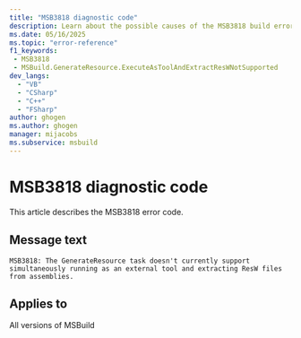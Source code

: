 ```yaml
---
title: "MSB3818 diagnostic code"
description: Learn about the possible causes of the MSB3818 build error, and get troubleshooting tips.
ms.date: 05/16/2025
ms.topic: "error-reference"
f1_keywords:
 - MSB3818
 - MSBuild.GenerateResource.ExecuteAsToolAndExtractResWNotSupported
dev_langs:
  - "VB"
  - "CSharp"
  - "C++"
  - "FSharp"
author: ghogen
ms.author: ghogen
manager: mijacobs
ms.subservice: msbuild
---
```


# MSB3818 diagnostic code

<!-- :::ErrorDefinitionDescription::: -->
<!-- :::editable-content name="introDescription"::: -->
This article describes the MSB3818 error code.
<!-- :::editable-content-end::: -->

## Message text

<!-- :::editable-content name="messageText"::: -->
`MSB3818: The GenerateResource task doesn't currently support simultaneously running as an external tool and extracting ResW files from assemblies.`
<!-- :::editable-content-end::: -->
<!-- MSB3818: The GenerateResource task doesn't currently support simultaneously running as an external tool and extracting ResW files from assemblies. -->

<!-- :::editable-content name="postOutputDescription"::: -->
<!--
{StrBegin="MSB3818: "}
-->
<!-- :::editable-content-end::: -->
<!-- :::ErrorDefinitionDescription-end::: -->

## Applies to

All versions of MSBuild
